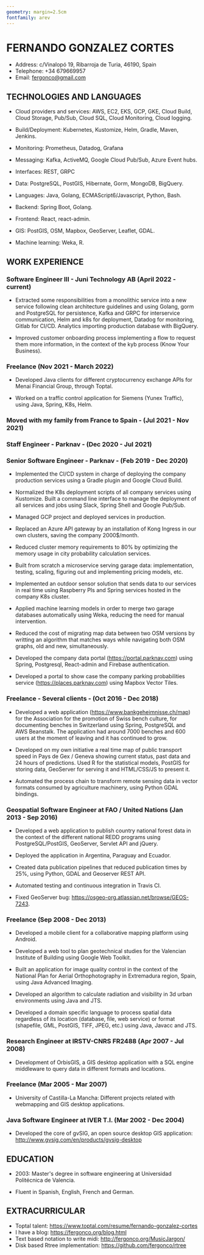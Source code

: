```yaml
---
geometry: margin=2.5cm
fontfamily: arev
---
```


# FERNANDO GONZALEZ CORTES

* Address: c/Vinalopó 19, Ribarroja de Turia, 46190, Spain
* Telephone: +34 679669957
* Email: fergonco@gmail.com

## TECHNOLOGIES AND LANGUAGES

* Cloud providers and services: AWS, EC2, EKS, GCP, GKE, Cloud Build, Cloud
  Storage, Pub/Sub, Cloud SQL, Cloud Monitoring, Cloud logging.

* Build/Deployment: Kubernetes, Kustomize, Helm, Gradle, Maven, Jenkins.

* Monitoring: Prometheus, Datadog, Grafana

* Messaging: Kafka, ActiveMQ, Google Cloud Pub/Sub, Azure Event hubs.

* Interfaces: REST, GRPC

* Data: PostgreSQL, PostGIS, Hibernate, Gorm, MongoDB, BigQuery.

* Languages: Java, Golang, ECMAScript6/Javascript, Python, Bash.

* Backend: Spring Boot, Golang.

* Frontend: React, react-admin.

* GIS: PostGIS, OSM, Mapbox, GeoServer, Leaflet, GDAL.

* Machine learning: Weka, R.

## WORK EXPERIENCE

### Software Engineer III - Juni Technology AB (April 2022 - current)

* Extracted some responsibilities from a monolithic service into a new service
  following clean architecture guidelines and using Golang, gorm and PostgreSQL
  for persistence, Kafka and GRPC for interservice communication, Helm and k8s
  for deployment, Datadog for monitoring, Gitlab for CI/CD. Analytics importing
  production database with BigQuery.

* Improved customer onboarding process implementing a flow to request them more
  information, in the context of the kyb process (Know Your Business).

### Freelance (Nov 2021 - March 2022)

* Developed Java clients for different cryptocurrency exchange APIs for Menai
  Financial Group, through Toptal.

* Worked on a traffic control application for Siemens (Yunex Traffic), using
  Java, Spring, K8s, Helm.

### Moved with my family from France to Spain - (Jul 2021 - Nov 2021)

### Staff Engineer           - Parknav - (Dec 2020 - Jul 2021)
### Senior Software Engineer - Parknav - (Feb 2019 - Dec 2020)

* Implemented the CI/CD system in charge of deploying the company production
  services using a Gradle plugin and Google Cloud Build.

* Normalized the K8s deployment scripts of all company services using Kustomize.
  Built a command line interface to manage the deployment of all services and
  jobs using Slack, Spring Shell and Google Pub/Sub.

* Managed GCP project and deployed services in production.

* Replaced an Azure API gateway by an installation of Kong Ingress in our own
  clusters, saving the company 2000$/month.

* Reduced cluster memory requirements to 80% by optimizing the memory usage in
  city probability calculation services.

* Built from scratch a microservice serving garage data: implementation,
  testing, scaling, figuring out and implementing pricing models, etc.

* Implemented an outdoor sensor solution that sends data to our services in real
  time using Raspberry PIs and Spring services hosted in the company K8s
  cluster.

* Applied machine learning models in order to merge two garage databases
  automatically using Weka, reducing the need for manual intervention.

* Reduced the cost of migrating map data between two OSM versions by writting an
  algorithm that matches ways while navigating both OSM graphs, old and new,
  simultaneously.

* Developed the company data portal (https://portal.parknav.com) using Spring,
  Postgresql, React-admin and Firebase authentication.

* Developed a portal to show case the company parking probabilities service
  (https://places.parknav.com) using Mapbox Vector Tiles.

### Freelance - Several clients - (Oct 2016 - Dec 2018)

* Developed a web application (https://www.bankgeheimnisse.ch/map) for the
  Association for the promotion of Swiss bench culture, for documenting benches
  in Switzerland using Spring, PostgreSQL and AWS Beanstalk. The application had
  around 7000 benches and 600 users at the moment of leaving and it has
  continued to grow.

* Developed on my own initiative a real time map of public transport speed in
  Pays de Gex / Geneva showing current status, past data and 24 hours of
  predictions. Used R for the statistical models, PostGIS for storing data,
  GeoServer for serving it and HTML/CSS/JS to present it.

* Automated the process chain to transform remote sensing data in vector formats
  consumed by agriculture machinery, using Python GDAL bindings.

### Geospatial Software Engineer at FAO / United Nations (Jan 2013 - Sep 2016)

* Developed a web application to publish country national forest data in the
  context of the different national REDD programs using PostgreSQL/PostGIS,
  GeoServer, Servlet API and jQuery.

* Deployed the application in Argentina, Paraguay and Ecuador.

* Created data publication pipelines that reduced publication times by 25%,
  using Python, GDAL and Geoserver REST API.

* Automated testing and continuous integration in Travis CI.

* Fixed GeoServer bug: https://osgeo-org.atlassian.net/browse/GEOS-7243.

### Freelance (Sep 2008 - Dec 2013)

* Developed a mobile client for a collaborative mapping platform using Android.

* Developed a web tool to plan geotechnical studies for the Valencian Institute
  of Building using Google Web Toolkit.

* Built an application for image quality control in the context of the National
  Plan for Aerial Orthophotography in Extremadura region, Spain, using Java
  Advanced Imaging.

* Developed an algorithm to calculate radiation and visibility in 3d urban
  environments using Java and JTS.

* Developed a domain specific language to process spatial data regardless of its
  location (database, file, web service) or format (shapefile, GML, PostGIS,
  TIFF, JPEG, etc.) using Java, Javacc and JTS.

### Research Engineer at IRSTV-CNRS FR2488 (Apr 2007 - Jul 2008)

* Development of OrbisGIS, a GIS desktop application with a SQL engine
  middleware to query data in different formats and locations.

### Freelance (Mar 2005 - Mar 2007)

* University of Castilla-La Mancha: Different projects related with webmapping
  and GIS desktop applications.

### Java Software Engineer at IVER T.I. (Mar 2002 - Dec 2004)

* Developed the core of gvSIG, an open source desktop GIS application:
  http://www.gvsig.com/en/products/gvsig-desktop

## EDUCATION

* 2003: Master's degree in software engineering at Universidad Politécnica de
  Valencia.

* Fluent in Spanish, English, French and German.

## EXTRACURRICULAR

* Toptal talent: https://www.toptal.com/resume/fernando-gonzalez-cortes
* I have a blog: https://fergonco.org/blog.html
* Text based notation to write midi: http://fergonco.org/MusicJargon/
* Disk based Rtree implementation: https://github.com/fergonco/rtree
